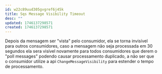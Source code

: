 ```yaml
---
id: w22c89uud305gvgref6j45k
title: Sqs Message Visibility Timeout
desc: ""
updated: 1746137298571
created: 1746137298571
---
```


Depois da mensagem ser "vista" pelo consumidor, ela se torna invisível para outros consumidores, caso a mensagem não seja processada em 30 segundos ela sera visível novamente para todos consumidores que derem o "poll messages" podendo causar processamento duplicado, a não ser que o consumidor utilize a api `ChangeMessageVisibility` para estender o tempo de processamento.

